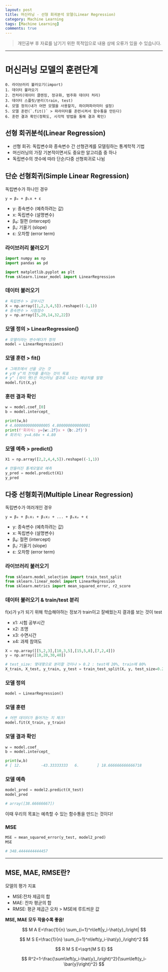 ```yaml
---
layout: post
title: 머신러닝 - 선형 회귀분석 모델(Linear Regression)
category: Machine Learning
tags: [Machine Learning]
comments: true
---
```


> 개인공부 후 자료를 남기기 위한 목적임으로 내용 상에 오류가 있을 수 있습니다.    

<hr>

# 머신러닝 모델의 훈련단계

```
0. 라이브러리 불러오기(import)
1. 데이터 불러오기
2. 전처리(데이터 클렌징, 정규화, 범주화 데이터 처리)
3. 데이터 스플릿/분리(train, test)
4. 모델 정의(내가 어떤 모델을 사용할지, 하이퍼파라미터 설정)
5. 모델 훈련(`.fit()` > 파라미터를 훈련시켜서 함수통을 만든다) 
6. 훈련 결과 확인(정확도, 시각적 방법을 통해 결과 확인)
```

## 선형 회귀분석(Linear Regression)

- 선형 회귀: 독립변수와 종속변수 간 선형관계를 모델링하는 통계학적 기법
- 머신러닝의 가장 기본적이면서도 중요한 알고리즘 중 하나
- 독립변수의 갯수에 따라 단순/다중 선형회귀로 나뉨 


## 단순 선형회귀(Simple Linear Regression)

독립변수가 하나인 경우

```
y = β₀ + β₁x + ε
```

- y: 종속변수 (예측하려는 값)
- x: 독립변수 (설명변수)
- β₀: 절편 (intercept)
- β₁: 기울기 (slope)
- ε: 오차항 (error term)


### 라이브러리 불러오기

```python
import numpy as np
import pandas as pd

import matplotlib.pyplot as plt
from sklearn.linear_model import LinearRegression
```

### 데이터 불러오기 

```python 
# 독립변수 > 공부시간 
X = np.array([1,2,3,4,5]).reshape((-1,1))
# 종속변수 > 시험점수
y = np.array([5,20,14,32,22])  
```

### 모델 정의 > LinearRegression()  

```python 
# 모델이라는 변수에다가 정의 
model = LinearRegression()  
```

### 모델 훈련 > fit()

```python 
# 그래프에서 선을 긋는 것 
# y와 y^의 잔차를 줄이는 것이 목표 
# y^ (와이 헷)은 머신러닝 결과로 나오는 예상치를 말함
model.fit(X,y)
```


### 훈련 결과 확인

```python 
w = model.coef_[0]
b = model.intercept_

print(w,b)
# 4.6000000000000005 4.800000000000001
print(f'회귀식: y={w:.2f}x + {b:.2f}')
# 회귀식: y=4.60x + 4.80
```


### 모델 예측 > predict()

```python 
X1 = np.array([2,2,4,4,5]).reshape((-1,1))

# 만들어진 통계모델로 예측 
y_pred = model.predict(X1)  
y_pred
```



## 다중 선형회귀(Multiple Linear Regression)

독립변수가 여러개인 경우

```
y = β₀ + β₁x₁ + β₂x₂ + ... + βₚxₚ + ε
```

- y: 종속변수 (예측하려는 값)
- x: 독립변수 (설명변수)
- β₀: 절편 (intercept)
- β₁: 기울기 (slope)
- ε: 오차항 (error term)

### 라이브러리 불러오기 

```python 
from sklearn.model_selection import train_test_split
from sklearn.linear_model import LinearRegression
from sklearn.metrics import mean_squared_error, r2_score
```

### 데이터 불러오기 & train/test 분리 

f(x)가 y가 되기 위해 학습해야하는 정보가 train이고 잘배웠는지 결과를 보는 것이 test

- x1: 시험 공부시간
- x2: 조명
- x3: 수면시간
- x4: 과제 참여도

```python 
X = np.array([[5,2,3],[10,3,5],[15,5,8],[7,2,4]])
y = np.array([10,20,30,40])

# test_size: 몇대몇으로 분리할 것이냐 > 0.2 : test에 20%, train에 80%
X_train, X_test, y_train, y_test = train_test_split(X, y, test_size=0.2, random_state=42)
```


### 모델 정의

```python 
model = LinearRegression()
```


### 모델 훈련

```python 
# 어떤 데이터가 들어가는 지 체크! 
model.fit(X_train, y_train)
```

### 모델 결과 확인

```python 
w = model.coef_
b = model.intercept_

print(w,b)
# [ 12.         -43.33333333   6.        ] 18.666666666666718
```


### 모델 예측 

```python 
model_pred = model2.predict(X_test)
model_pred

# array([38.66666667])
```

이때 우리의 목표는 예측할 수 있는 함수통을 만드는 것이다! 


### MSE

```python 
MSE = mean_squared_error(y_test, model2_pred)
MSE

# 348.4444444444457
```


---

## MSE, MAE, RMSE란?

모델의 평가 지표

- MSE:잔차 제곱의 합
- MAE: 잔차 평균의 합
- RMSE: 평균 제곱근 오차 > MSE에 루트씌운 값

**MSE, MAE 모두 작을수록 좋음!**

$$
M A E=\frac{1}{n} \sum_{i=1}^n\left|y_i-\hat{y}_i\right|
$$

$$
M S E=\frac{1}{n} \sum_{i=1}^n\left(y_i-\hat{y}_i\right)^2
$$

$$
R M S E=\sqrt{M S E}
$$

$$
R^2=1-\frac{\sum\left(y_i-\hat{y}_i\right)^2}{\sum\left(y_i-\bar{y}\right)^2}
$$
